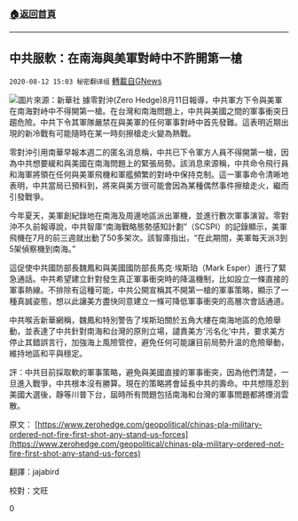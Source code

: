 ###  [:house:返回首頁](https://github.com/ourhimalayas/txt)
---

## 中共服軟：在南海與美軍對峙中不許開第一槍
`2020-08-12 15:03 秘密翻译组` [轉載自GNews](https://gnews.org/zh-hant/294379/)

![](https://s3.amazonaws.com/gnews-media-offload/wp-content/uploads/2020/08/12145822/1597258683979.jpg)圖片來源：新華社
據零對沖(Zero Hedge)8月11日報導，中共軍方下令與美軍在南海對峙中不得開第一槍。在台灣和南海問題上，中共與美國之間的軍事衝突日趨危險。中共下令其軍隊嚴禁在與美軍的任何軍事對峙中首先發難。這表明近期出現的新冷戰有可能隨時在某一時刻擦槍走火變為熱戰。

零對沖引用南華早報本週二的匿名消息稱，中共已下令軍方人員不得開第一槍，因為中共想要緩和與美國在南海問題上的緊張局勢。該消息來源稱，中共命令飛行員和海軍將領在任何與美軍飛機和軍艦頻繁的對峙中保持克制。這一軍事命令清晰地表明，中共當局已預料到，將來與美方很可能會因為某種偶然事件擦槍走火，繼而引發戰爭。

今年夏天，美軍創紀錄地在南海及周邊地區派出軍機，並進行數次軍事演習。零對沖不久前報導說，中共智庫“南海戰略態勢感知計劃”（SCSPI）的記錄顯示，美軍飛機在7月的前三週就出動了50多架次。該智庫指出，“在此期間，美軍每天派3到5架偵察機到南海。”

這促使中共國防部長魏鳳和與美國國防部長馬克·埃斯珀（Mark Esper）進行了緊急通話。中共希望建立針對發生真正軍事衝突時的降溫機制，比如設立一條直接的軍事熱線。不排除有這種可能，中共公開宣稱其不開第一槍的軍事策略，顯示了一種真誠姿態，想以此讓美方盡快同意建立一條可降低軍事衝突的高層次會話通道。

中共喉舌新華網稱，魏鳳和特別警告了埃斯珀關於五角大樓在南海地區的危險舉動，並表達了中共針對南海和台灣的原則立場，譴責美方’污名化’中共，要求美方停止其錯誤言行，加強海上風險管控，避免任何可能讓目前局勢升溫的危險舉動，維持地區和平與穩定。

評：中共目前採取軟的軍事策略，避免與美國直接的軍事衝突，因為他們清楚，一旦進入戰爭，中共根本沒有勝算。現在的策略將會延長中共的壽命。中共想隱忍到美國大選後，靜等川普下台，屆時所有問題包括南海和台灣的軍事問題都將煙消雲散。

原文： [https://www.zerohedge.com/geopolitical/chinas-pla-military-ordered-not-fire-first-shot-any-stand-us-forces](https://www.zerohedge.com/geopolitical/chinas-pla-military-ordered-not-fire-first-shot-any-stand-us-forces)

翻譯：jajabird

校對：文旺

0
